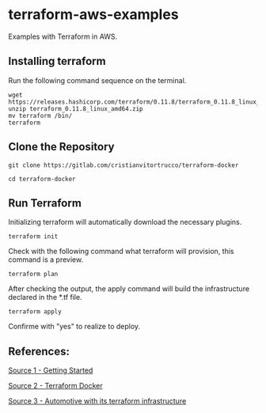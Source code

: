 # terraform-aws-examples
Examples with Terraform in AWS.

## Installing terraform

Run the following command sequence on the terminal.

```
wget https://releases.hashicorp.com/terraform/0.11.8/terraform_0.11.8_linux_amd64.zip
unzip terraform_0.11.8_linux_amd64.zip
mv terraform /bin/
terraform
```

## Clone the Repository

```
git clone https://gitlab.com/cristianvitortrucco/terraform-docker

cd terraform-docker 
```

## Run Terraform

Initializing terraform will automatically download the necessary plugins.
```
terraform init
```
Check with the following command what terraform will provision, this command is a preview.
```
terraform plan
```
After checking the output, the apply command will build the infrastructure declared in the *.tf file.
```
terraform apply
```
Confirme with "yes" to realize to deploy.

## References:

[Source 1 - Getting Started](https://learn.hashicorp.com/terraform/getting-started)

[Source 2 - Terraform Docker ](https://gitlab.com/cristianvitortrucco/terraform-docker)

[Source 3 - Automotive with its terraform infrastructure](https://www.concrete.com.br/2018/12/28/automotize-a-sua-infraestrutura-com-terraform/)
